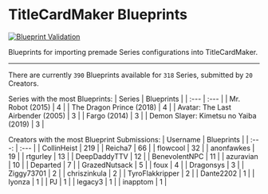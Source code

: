 # TitleCardMaker Blueprints
[![Blueprint Validation](https://github.com/TitleCardMaker/Blueprints/actions/workflows/pytest.yml/badge.svg?branch=master)](https://github.com/TitleCardMaker/Blueprints/actions/workflows/pytest.yml)

Blueprints for importing premade Series configurations into TitleCardMaker.

---

There are currently `390` Blueprints available for `318` Series, submitted by `20` Creators.

Series with the most Blueprints:
| Series | Blueprints |
| :--- | :--- |
| Mr. Robot (2015) | 4 |
| The Dragon Prince (2018) | 4 |
| Avatar: The Last Airbender (2005) | 3 |
| Fargo (2014) | 3 |
| Demon Slayer: Kimetsu no Yaiba (2019) | 3 |

Creators with the most Blueprint Submissions:
| Username | Blueprints |
| :---: | :--- |
| CollinHeist | 219 |
| Reicha7 | 66 |
| flowcool | 32 |
| anonfawkes | 19 |
| rtgurley | 13 |
| DeepDaddyTTV | 12 |
| BenevolentNPC | 11 |
| azuravian | 10 |
| Departed | 7 |
| GrazedNutsack | 5 |
| foux | 4 |
| Dragonsys | 3 |
| Ziggy73701 | 2 |
| chriszinkula | 2 |
| TyroFlakkripper | 2 |
| Dante2202 | 1 |
| lyonza | 1 |
| PJ | 1 |
| legacy3 | 1 |
| inapptom | 1 |
